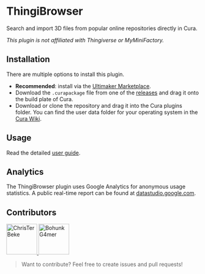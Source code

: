 # ThingiBrowser

Search and import 3D files from popular online repositories directly in Cura.

*This plugin is not affiliated with Thingiverse or MyMiniFactory.*

## Installation

There are multiple options to install this plugin.

* **Recommended**: install via the [Ultimaker Marketplace](./docs/installation.md).
* Download the `.curapackage` file from one of the [releases](https://github.com/ChrisTerBeke/ThingiBrowser/releases) and drag it onto the build plate of Cura.
* Download or clone the repository and drag it into the Cura plugins folder. You can find the user data folder for your operating system in the [Cura Wiki](https://github.com/Ultimaker/Cura/wiki/Cura-Preferences-and-Settings-Locations).

## Usage

Read the detailed [user guide](./docs/usage.md).

## Analytics

The ThingiBrowser plugin uses Google Analytics for anonymous usage statistics.
A public real-time report can be found at [datastudio.google.com](https://datastudio.google.com/s/gcA3nY2Wus8).

## Contributors

<a href="https://github.com/ChrisTerBeke">
    <img src="https://avatars2.githubusercontent.com/u/1134120?s=460&v=4" title="ChrisTerBeke" width="80" height="80">
</a>

<a href="https://github.com/BohunkG4mer">
    <img src="https://avatars0.githubusercontent.com/u/16234384?s=400&v=4" title="BohunkG4mer" width="80" height="80">
</a>

> Want to contribute? Feel free to create issues and pull requests!
